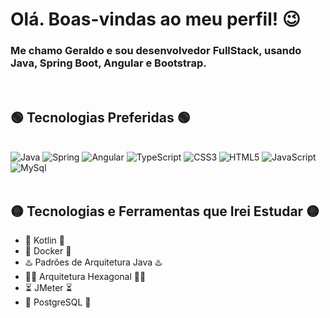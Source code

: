 # Olá. Boas-vindas ao meu perfil! 😉

### Me chamo Geraldo e sou desenvolvedor FullStack, usando Java, Spring Boot, Angular e Bootstrap. 

<br/>

## 🟢 Tecnologias Preferidas 🟢

<div style="display: incline_block"><br/>
<img alt="Java" src="https://img.shields.io/badge/Java-ED8B00?style=for-the-badge&logo=java&logoColor=white" /> 
<img alt="Spring" src="https://img.shields.io/badge/Spring-6DB33F?style=for-the-badge&logo=spring&logoColor=white"/> 
<img alt="Angular" src="https://img.shields.io/badge/Angular-DD0031?style=for-the-badge&logo=angular&logoColor=white"/> 
<img alt="TypeScript" src="https://img.shields.io/badge/TypeScript-007ACC?style=for-the-badge&logo=typescript&logoColor=white"/> 
<img alt="CSS3" src="https://img.shields.io/badge/CSS3-1572B6?style=for-the-badge&logo=css3&logoColor=white"/> 
<img alt="HTML5" src="https://img.shields.io/badge/HTML5-E34F26?style=for-the-badge&logo=html5&logoColor=white"/> 
<img alt="JavaScript" src="https://img.shields.io/badge/JavaScript-F7DF1E?style=for-the-badge&logo=javascript&logoColor=black"/> 
<img alt="MySql" src="https://img.shields.io/badge/MySQL-00000F?style=for-the-badge&logo=mysql&logoColor=white"/> 
</div>

<br/>

## 🟡 Tecnologias e Ferramentas que Irei Estudar 🟡

- 🔷 Kotlin 🔷
- 🐋 Docker 🐋
- ♨️ Padrões de Arquitetura Java ♨️
- 🧑‍💻 Arquitetura Hexagonal 🧑‍💻
- ⏳ JMeter ⏳
- 🐘 PostgreSQL 🐘
